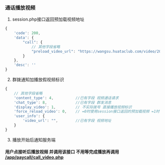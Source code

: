 ### 通话播放视频

1. session.php接口返回预加载视频地址
```javascript
{
	'code': 200,
	'data': {
        "call": {
            // 其他字段省略
            "preload_video_url": "https://wangsu.huataclub.com/video/2022-03-23_1648029358.mp4",  //预加载地址
        }
    },
	'desc': ''
}
```
2. 群拨通知加播放假视频标识
```javascript
{
    // 其他字段省略
    'content_type': 4,          //已有字段 视频通话请求
	'chat_type': 8,             //已有字段 群发消息
    'display_video': 1,         // 不实际拨号 直接播放视频标识
    'force_reload_video': 0,    // =0时使用session接口返回的预加载视频 =1时使用user_info.video_url(如果不是空的话)
    'user_info': {
        'video_url': "",        //已有字段 视频地址
    }
}
```

3. 播放开始后通知服务端
#### 用户点接听后播放视频 并调用该接口 不用等完成播放再调用 [/app/paycall/call_video.php](../paycall/call_video.md)